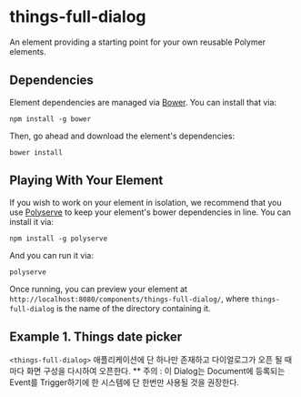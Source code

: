 # things-full-dialog

An element providing a starting point for your own reusable Polymer elements.


## Dependencies

Element dependencies are managed via [Bower](http://bower.io/). You can
install that via:

    npm install -g bower

Then, go ahead and download the element's dependencies:

    bower install


## Playing With Your Element

If you wish to work on your element in isolation, we recommend that you use
[Polyserve](https://github.com/PolymerLabs/polyserve) to keep your element's
bower dependencies in line. You can install it via:

    npm install -g polyserve

And you can run it via:

    polyserve

Once running, you can preview your element at
`http://localhost:8080/components/things-full-dialog/`, where `things-full-dialog` is the name of the directory containing it.


## Example 1. Things date picker
`<things-full-dialog>` 애플리케이션에 단 하나만 존재하고 다이얼로그가 오픈 될 때 마다 화면 구성을 다시하여 오픈한다.
** 주의 : 이 Dialog는 Document에 등록되는 Event를 Trigger하기에 한 시스템에 단 한번만 사용될 것을 권장한다.